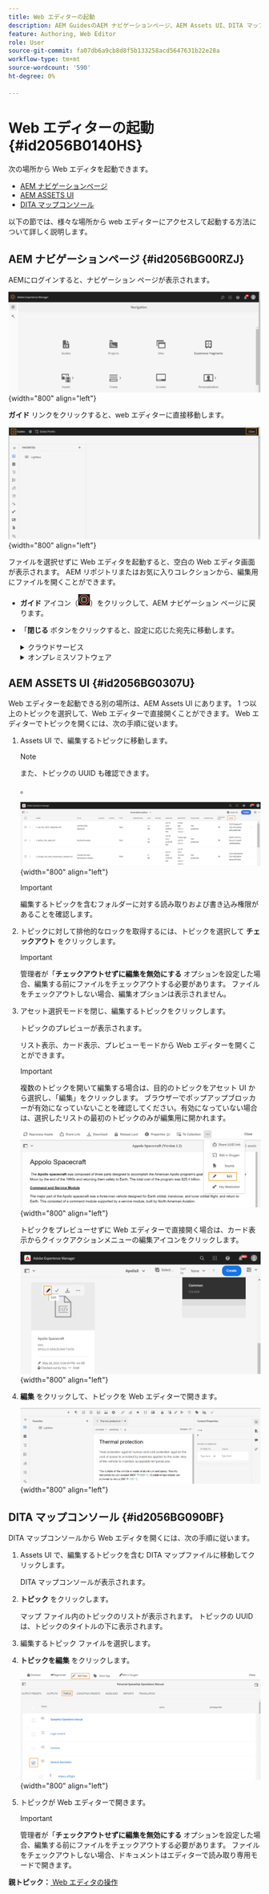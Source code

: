 ```yaml
---
title: Web エディターの起動
description: AEM GuidesのAEM ナビゲーションページ、AEM Assets UI、DITA マップコンソールから Web エディタを起動する方法を説明します。
feature: Authoring, Web Editor
role: User
source-git-commit: fa07db6a9cb8d8f5b133258acd5647631b22e28a
workflow-type: tm+mt
source-wordcount: '590'
ht-degree: 0%

---
```


# Web エディターの起動 {#id2056B0140HS}

次の場所から Web エディタを起動できます。

- [AEM ナビゲーションページ](#id2056BG00RZJ)
- [AEM ASSETS UI](#id2056BG0307U)
- [DITA マップコンソール](#id2056BG090BF)

以下の節では、様々な場所から web エディターにアクセスして起動する方法について詳しく説明します。

## AEM ナビゲーションページ {#id2056BG00RZJ}

AEMにログインすると、ナビゲーション ページが表示されます。

![](images/web-editor-from-navigation-page.png){width="800" align="left"}

**ガイド** リンクをクリックすると、web エディターに直接移動します。

![](images/web-editor-launch-page.png){width="800" align="left"}

ファイルを選択せずに Web エディタを起動すると、空白の Web エディタ画面が表示されます。 AEM リポジトリまたはお気に入りコレクションから、編集用にファイルを開くことができます。

- **ガイド** アイコン（![](images/aem-guides-icon.png)）をクリックして、AEM ナビゲーション ページに戻ります。

- 「**閉じる** ボタンをクリックすると、設定に応じた宛先に移動します。



  <details>

  <summary> クラウドサービス </summary>

  Cloud Serviceを使用している場合は、「**閉じる**」ボタンをクリックしてAEM ナビゲーションページに戻ります。
  </details>

  <details>

  <summary> オンプレミスソフトウェア</summary>

  AEM Guides オンプレミスソフトウェア（4.2.1 以降）を使用している場合は、右側の **閉じる** ボタンをクリックして、Assets UI の現在のファイルパスに戻ります。

  </details>

## AEM ASSETS UI {#id2056BG0307U}

Web エディターを起動できる別の場所は、AEM Assets UI にあります。 1 つ以上のトピックを選択して、Web エディターで直接開くことができます。 Web エディターでトピックを開くには、次の手順に従います。

1. Assets UI で、編集するトピックに移動します。

   >[!NOTE]
   >
   > また、トピックの UUID も確認できます。

   。

   ![](images/assets_ui_with_uuid_cs.png){width="800" align="left"}

   >[!IMPORTANT]
   >
   > 編集するトピックを含むフォルダーに対する読み取りおよび書き込み権限があることを確認します。

1. トピックに対して排他的なロックを取得するには、トピックを選択して **チェックアウト** をクリックします。

   >[!IMPORTANT]
   >
   > 管理者が「**チェックアウトせずに編集を無効にする** オプションを設定した場合、編集する前にファイルをチェックアウトする必要があります。 ファイルをチェックアウトしない場合、編集オプションは表示されません。

1. アセット選択モードを閉じ、編集するトピックをクリックします。

   トピックのプレビューが表示されます。

   リスト表示、カード表示、プレビューモードから Web エディターを開くことができます。

   >[!IMPORTANT]
   >
   > 複数のトピックを開いて編集する場合は、目的のトピックをアセット UI から選択し、「編集」をクリックします。 ブラウザーでポップアップブロッカーが有効になっていないことを確認してください。有効になっていない場合は、選択したリストの最初のトピックのみが編集用に開かれます。

   ![](images/edit-from-preview_cs.png){width="800" align="left"}

   トピックをプレビューせずに Web エディターで直接開く場合は、カード表示からクイックアクションメニューの編集アイコンをクリックします。

   ![](images/edit-topic-from-quick-action_cs.png){width="800" align="left"}

1. **編集** をクリックして、トピックを Web エディターで開きます。

   ![](images/edit-mode.png){width="800" align="left"}


## DITA マップコンソール {#id2056BG090BF}

DITA マップコンソールから Web エディタを開くには、次の手順に従います。

1. Assets UI で、編集するトピックを含む DITA マップファイルに移動してクリックします。

   DITA マップコンソールが表示されます。

1. **トピック** をクリックします。

   マップ ファイル内のトピックのリストが表示されます。 トピックの UUID は、トピックのタイトルの下に表示されます。

1. 編集するトピック ファイルを選択します。

1. **トピックを編集** をクリックします。

   ![](images/edit-topics-map-console_cs.png){width="800" align="left"}

1. トピックが Web エディターで開きます。

   >[!IMPORTANT]
   >
   > 管理者が「**チェックアウトせずに編集を無効にする** オプションを設定した場合、編集する前にファイルをチェックアウトする必要があります。 ファイルをチェックアウトしない場合、ドキュメントはエディターで読み取り専用モードで開きます。


**親トピック：**[ Web エディタの操作 ](web-editor.md)
